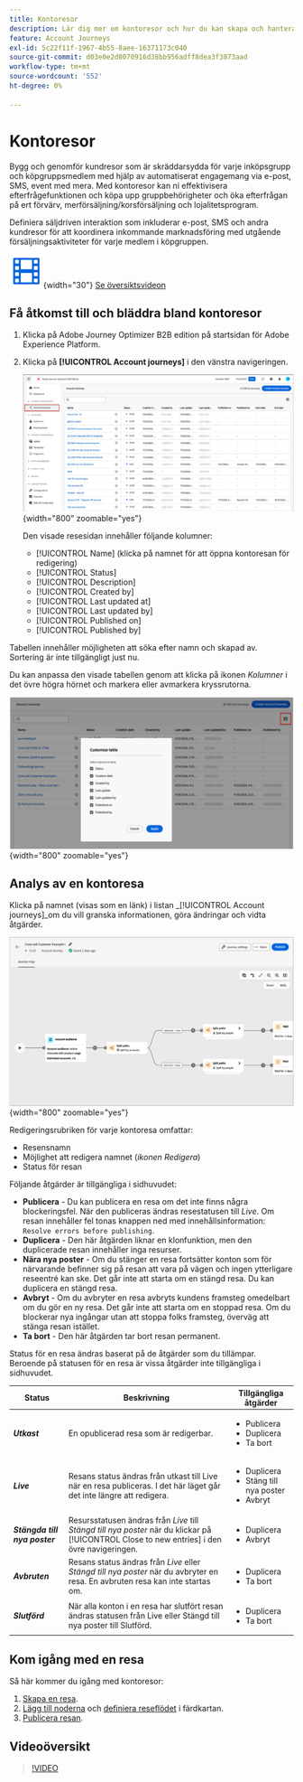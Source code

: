 ```yaml
---
title: Kontoresor
description: Lär dig mer om kontoresor och hur du kan skapa och hantera dem.
feature: Account Journeys
exl-id: 5c22f11f-1967-4b55-8aee-16371173c040
source-git-commit: d03e0e2d8070916d38bb956adff8dea3f3873aad
workflow-type: tm+mt
source-wordcount: '552'
ht-degree: 0%

---
```



# Kontoresor

Bygg och genomför kundresor som är skräddarsydda för varje inköpsgrupp och köpgruppsmedlem med hjälp av automatiserat engagemang via e-post, SMS, event med mera. Med kontoresor kan ni effektivisera efterfrågefunktionen och köpa upp gruppbehörigheter och öka efterfrågan på ert förvärv, merförsäljning/korsförsäljning och lojalitetsprogram.

Definiera säljdriven interaktion som inkluderar e-post, SMS och andra kundresor för att koordinera inkommande marknadsföring med utgående försäljningsaktiviteter för varje medlem i köpgruppen.

![Video](../../assets/do-not-localize/icon-video.svg){width="30"} [Se översiktsvideon](#overview-video)

## Få åtkomst till och bläddra bland kontoresor

1. Klicka på Adobe Journey Optimizer B2B edition på startsidan för Adobe Experience Platform.

1. Klicka på **[!UICONTROL Account journeys]** i den vänstra navigeringen.

   ![Åtkomstkontoresor](./assets/account-journey-browse.png){width="800" zoomable="yes"}

   Den visade resesidan innehåller följande kolumner:

   * [!UICONTROL Name] (klicka på namnet för att öppna kontoresan för redigering)
   * [!UICONTROL Status]
   * [!UICONTROL Description]
   * [!UICONTROL Created by]
   * [!UICONTROL Last updated at]
   * [!UICONTROL Last updated by]
   * [!UICONTROL Published on]
   * [!UICONTROL Published by]

Tabellen innehåller möjligheten att söka efter namn och skapad av. Sortering är inte tillgängligt just nu.

Du kan anpassa den visade tabellen genom att klicka på ikonen _Kolumner_ i det övre högra hörnet och markera eller avmarkera kryssrutorna.

![Välj de kolumner som ska visas i listan för kontoresor](./assets/account-journeys-list-columns.png){width="800" zoomable="yes"}

## Analys av en kontoresa

Klicka på namnet (visas som en länk) i listan _[!UICONTROL Account journeys]_om du vill granska informationen, göra ändringar och vidta åtgärder.

![Arbetsyta för kontoresa](./assets/account-journey-workspace.png){width="800" zoomable="yes"}

Redigeringsrubriken för varje kontoresa omfattar:

* Resensnamn
* Möjlighet att redigera namnet (_ikonen Redigera_)
* Status för resan

Följande åtgärder är tillgängliga i sidhuvudet:

* **Publicera** - Du kan publicera en resa om det inte finns några blockeringsfel. När den publiceras ändras resestatusen till _Live_. Om resan innehåller fel tonas knappen ned med innehållsinformation: `Resolve errors before publishing`.
* **Duplicera** - Den här åtgärden liknar en klonfunktion, men den duplicerade resan innehåller inga resurser.
* **Nära nya poster** - Om du stänger en resa fortsätter konton som för närvarande befinner sig på resan att vara på vägen och ingen ytterligare reseentré kan ske. Det går inte att starta om en stängd resa. Du kan duplicera en stängd resa.
* **Avbryt** - Om du avbryter en resa avbryts kundens framsteg omedelbart om du gör en ny resa. Det går inte att starta om en stoppad resa. Om du blockerar nya ingångar utan att stoppa folks framsteg, överväg att stänga resan istället.
* **Ta bort** - Den här åtgärden tar bort resan permanent.

Status för en resa ändras baserat på de åtgärder som du tillämpar. Beroende på statusen för en resa är vissa åtgärder inte tillgängliga i sidhuvudet.

| Status | Beskrivning | Tillgängliga åtgärder |
| ------ | ----------- | ----------------- |
| _**Utkast**_ | En opublicerad resa som är redigerbar. | <ul><li>Publicera</li><li>Duplicera </li><li>Ta bort </li></ul> |
| _**Live**_ | Resans status ändras från utkast till Live när en resa publiceras. I det här läget går det inte längre att redigera. | <ul><li>Duplicera </li><li>Stäng till nya poster </li><li>Avbryt </li></ul> |
| _**Stängda till nya poster**_ | Resursstatusen ändras från _Live_ till _Stängd till nya poster_ när du klickar på [!UICONTROL Close to new entries] i den övre navigeringen. | <ul><li>Duplicera </li><li>Avbryt </li></ul> |
| _**Avbruten**_ | Resans status ändras från _Live_ eller _Stängd till nya poster_ när du avbryter en resa. En avbruten resa kan inte startas om. | <ul><li>Duplicera </li><li>Ta bort </li></ul> |
| _**Slutförd**_ | När alla konton i en resa har slutfört resan ändras statusen från Live eller Stängd till nya poster till Slutförd. | <ul><li>Duplicera </li><li>Ta bort </li></ul> |

## Kom igång med en resa

Så här kommer du igång med kontoresor:

1. [Skapa en resa](./create-publish-journey.md#create-an-account-journey).
1. [Lägg till noderna](./create-publish-journey.md#add-a-node) och [definiera reseflödet](./create-publish-journey.md#add-and-delete-a-path) i färdkartan.
1. [Publicera resan](./create-publish-journey.md#publish-an-account-journey).

## Videoöversikt

>[!VIDEO](https://video.tv.adobe.com/v/3443202/?learn=on)
